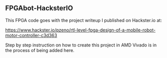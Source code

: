## FPGAbot-HacksterIO

This FPGA code goes with the project writeup I published on Hackster.io at:

https://www.hackster.io/pzeno/rtl-level-fpga-design-of-a-mobile-robot-motor-controller-c3d363

Step by step instruction on how to create this project in AMD Vivado is in the process of being added here.

